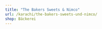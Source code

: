 ```yaml
---
title: "The Bakers Sweets & Nimco"
url: /karachi/the-bakers-sweets-und-nimco/
shop: Bäckerei
---
```

